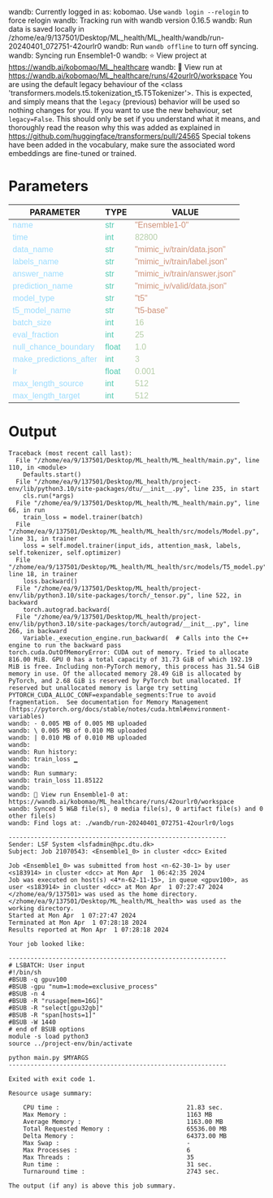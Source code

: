 wandb: Currently logged in as: kobomao. Use `wandb login --relogin` to force relogin
wandb: Tracking run with wandb version 0.16.5
wandb: Run data is saved locally in /zhome/ea/9/137501/Desktop/ML_health/ML_health/wandb/run-20240401_072751-42ourlr0
wandb: Run `wandb offline` to turn off syncing.
wandb: Syncing run Ensemble1-0
wandb: ⭐️ View project at https://wandb.ai/kobomao/ML_healthcare
wandb: 🚀 View run at https://wandb.ai/kobomao/ML_healthcare/runs/42ourlr0/workspace
You are using the default legacy behaviour of the <class 'transformers.models.t5.tokenization_t5.T5Tokenizer'>. This is expected, and simply means that the `legacy` (previous) behavior will be used so nothing changes for you. If you want to use the new behaviour, set `legacy=False`. This should only be set if you understand what it means, and thoroughly read the reason why this was added as explained in https://github.com/huggingface/transformers/pull/24565
Special tokens have been added in the vocabulary, make sure the associated word embeddings are fine-tuned or trained.

<style>
c { color: #9cdcfe; font-family: 'Verdana', sans-serif;} /* VARIABLE */
d { color: #4EC9B0; font-family: 'Verdana', sans-serif;} /* CLASS */
e { color: #569cd6; font-family: 'Verdana', sans-serif;} /* BOOL */
f { color: #b5cea8; font-family: 'Verdana', sans-serif;} /* NUMBERS */
j { color: #ce9178; font-family: 'Verdana', sans-serif;} /* STRING */
k { font-family: 'Verdana', sans-serif;} /* SYMBOLS */
</style>

# Parameters

| PARAMETER         | TYPE              | VALUE             |
|-------------------|-------------------|-------------------|
| <c>name</c>       | <d>str</d>        | <j>"Ensemble1-0"</j> |
| <c>time</c>       | <d>int</d>        | <f>82800</f>      |
| <c>data_name</c>  | <d>str</d>        | <j>"mimic_iv/train/data.json"</j> |
| <c>labels_name</c>| <d>str</d>        | <j>"mimic_iv/train/label.json"</j> |
| <c>answer_name</c>| <d>str</d>        | <j>"mimic_iv/train/answer.json"</j> |
| <c>prediction_name</c>| <d>str</d>        | <j>"mimic_iv/valid/data.json"</j> |
| <c>model_type</c> | <d>str</d>        | <j>"t5"</j>       |
| <c>t5_model_name</c>| <d>str</d>        | <j>"t5-base"</j>  |
| <c>batch_size</c> | <d>int</d>        | <f>16</f>         |
| <c>eval_fraction</c>| <d>int</d>        | <f>25</f>         |
| <c>null_chance_boundary</c>| <d>float</d>      | <f>1.0</f>        |
| <c>make_predictions_after</c>| <d>int</d>        | <f>3</f>          |
| <c>lr</c>         | <d>float</d>      | <f>0.001</f>      |
| <c>max_length_source</c>| <d>int</d>        | <f>512</f>        |
| <c>max_length_target</c>| <d>int</d>        | <f>512</f>        |

# Output

```
Traceback (most recent call last):
  File "/zhome/ea/9/137501/Desktop/ML_health/ML_health/main.py", line 110, in <module>
    Defaults.start()
  File "/zhome/ea/9/137501/Desktop/ML_health/project-env/lib/python3.10/site-packages/dtu/__init__.py", line 235, in start
    cls.run(*args)
  File "/zhome/ea/9/137501/Desktop/ML_health/ML_health/main.py", line 66, in run
    train_loss = model.trainer(batch)
  File "/zhome/ea/9/137501/Desktop/ML_health/ML_health/src/models/Model.py", line 31, in trainer
    loss = self.model.trainer(input_ids, attention_mask, labels, self.tokenizer, self.optimizer)
  File "/zhome/ea/9/137501/Desktop/ML_health/ML_health/src/models/T5_model.py", line 18, in trainer
    loss.backward()
  File "/zhome/ea/9/137501/Desktop/ML_health/project-env/lib/python3.10/site-packages/torch/_tensor.py", line 522, in backward
    torch.autograd.backward(
  File "/zhome/ea/9/137501/Desktop/ML_health/project-env/lib/python3.10/site-packages/torch/autograd/__init__.py", line 266, in backward
    Variable._execution_engine.run_backward(  # Calls into the C++ engine to run the backward pass
torch.cuda.OutOfMemoryError: CUDA out of memory. Tried to allocate 816.00 MiB. GPU 0 has a total capacity of 31.73 GiB of which 192.19 MiB is free. Including non-PyTorch memory, this process has 31.54 GiB memory in use. Of the allocated memory 28.49 GiB is allocated by PyTorch, and 2.68 GiB is reserved by PyTorch but unallocated. If reserved but unallocated memory is large try setting PYTORCH_CUDA_ALLOC_CONF=expandable_segments:True to avoid fragmentation.  See documentation for Memory Management  (https://pytorch.org/docs/stable/notes/cuda.html#environment-variables)
wandb: - 0.005 MB of 0.005 MB uploadedwandb: \ 0.005 MB of 0.010 MB uploadedwandb: | 0.010 MB of 0.010 MB uploadedwandb: 
wandb: Run history:
wandb: train_loss ▁
wandb: 
wandb: Run summary:
wandb: train_loss 11.85122
wandb: 
wandb: 🚀 View run Ensemble1-0 at: https://wandb.ai/kobomao/ML_healthcare/runs/42ourlr0/workspace
wandb: Synced 5 W&B file(s), 0 media file(s), 0 artifact file(s) and 0 other file(s)
wandb: Find logs at: ./wandb/run-20240401_072751-42ourlr0/logs

------------------------------------------------------------
Sender: LSF System <lsfadmin@hpc.dtu.dk>
Subject: Job 21070543: <Ensemble1_0> in cluster <dcc> Exited

Job <Ensemble1_0> was submitted from host <n-62-30-1> by user <s183914> in cluster <dcc> at Mon Apr  1 06:42:35 2024
Job was executed on host(s) <4*n-62-11-15>, in queue <gpuv100>, as user <s183914> in cluster <dcc> at Mon Apr  1 07:27:47 2024
</zhome/ea/9/137501> was used as the home directory.
</zhome/ea/9/137501/Desktop/ML_health/ML_health> was used as the working directory.
Started at Mon Apr  1 07:27:47 2024
Terminated at Mon Apr  1 07:28:18 2024
Results reported at Mon Apr  1 07:28:18 2024

Your job looked like:

------------------------------------------------------------
# LSBATCH: User input
#!/bin/sh
#BSUB -q gpuv100
#BSUB -gpu "num=1:mode=exclusive_process"
#BSUB -n 4
#BSUB -R "rusage[mem=16G]"
#BSUB -R "select[gpu32gb]"
#BSUB -R "span[hosts=1]"
#BSUB -W 1440
# end of BSUB options
module -s load python3
source ../project-env/bin/activate

python main.py $MYARGS
------------------------------------------------------------

Exited with exit code 1.

Resource usage summary:

    CPU time :                                   21.83 sec.
    Max Memory :                                 1163 MB
    Average Memory :                             1163.00 MB
    Total Requested Memory :                     65536.00 MB
    Delta Memory :                               64373.00 MB
    Max Swap :                                   -
    Max Processes :                              6
    Max Threads :                                35
    Run time :                                   31 sec.
    Turnaround time :                            2743 sec.

The output (if any) is above this job summary.

